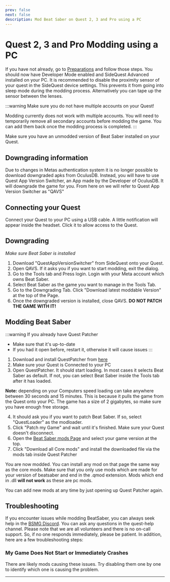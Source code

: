 ```yaml
---
prev: false
next: false
description: Mod Beat Saber on Quest 2, 3 and Pro using a PC
---
```


# Quest 2, 3 and Pro Modding using a PC

If you have not already, go to [Preparations](./quest-modding-old#preparations) and follow those steps.
You should now have Developer Mode enabled and SideQuest Advanced installed on your PC.
It is recommended to disable the proximity sensor of your quest in the SideQuest device settings.
This prevents it from going into sleep mode during the modding process. Alternatively you can tape
up the sensor between the lenses.

:::warning
Make sure you do not have multiple accounts on your Quest!

Modding currently does not work with multiple accounts.
You will need to temporarily remove all secondary accounts before modding the game.
You can add them back once the modding process is completed.
:::

Make sure you have an unmodded version of Beat Saber installed on your Quest.

## Downgrading information

Due to changes in Metas authentication system it is no longer possible to download downgraded apks
from OculusDB. Instead, you will have to use Quest App Version Switcher, an App made by the Developer
of OculusDB. It will downgrade the game for you. From here on we will refer to Quest App Version Switcher
as "QAVS"

## Connecting your Quest
Connect your Quest to your PC using a USB cable. A little notification will appear inside the headset.
Click it to allow access to the Quest.

## Downgrading

*Make sure Beat Saber is installed*

1. Download "QuestAppVersionSwitcher" from SideQuest onto your Quest.
2. Open QAVS. If it asks you if you want to start modding, exit the dialog.
3. Go to the Tools tab and Press login. Login with your Meta account which owns Beat Saber.
4. Select Beat Saber as the game you want to manage in the Tools Tab.
5. Go to the Downgrading Tab. Click "Download latest moddable Version" at the top of the Page.
6. Once the downgraded version is installed, close QAVS. **DO NOT PATCH THE GAME WITH IT!**

## Modding Beat Saber

:::warning If you already have Quest Patcher
- Make sure that it's up-to-date
- If you had it open before, restart it, otherwise it will cause issues
:::

1. Download and install QuestPatcher from [here](https://github.com/Lauriethefish/QuestPatcher/releases/latest)
2. Make sure your Quest is Connected to your PC
3. Open QuestPatcher. It should start loading. In most cases it selects Beat Saber as default.
If not, you can select Beat Saber inside the Tools tab after it has loaded.

**Note:** depending on your Computers speed loading can take anywhere between 30 seconds and 15 minutes.
This is because it pulls the game from the Quest onto your PC. The game has a size of 2 gigabytes,
so make sure you have enough free storage.

4. It should ask you if you want to patch Beat Saber. If so, select "QuestLoader" as the modloader.
5. Click "Patch my Game" and wait until it's finished. Make sure your Quest doesn't disconnect.
6. Open the [Beat Saber mods Page](https://computerelite.github.io/tools/Beat_Saber/questmods.html) and select
your game version at the top. 
7. Click "Download all Core mods" and install the downloaded file via the mods tab inside Quest Patcher

You are now modded. You can install any mod on that page the same way as the core mods. Make sure that
you only use mods which are made for your version of beatsaber and end in the .qmod extension. Mods
which end in .dll **will not work** as these are pc mods.

You can add new mods at any time by just opening up Quest Patcher again.

## Troubleshooting

If you encounter issues while modding BeatSaber, you can always seek help in the [BSMG Discord](https://discord.gg/beatsabermods).
You can ask any questions in the quest-help channel. Please note that we are all volunteers and there is no on-call
support. So, if no one responds immediately, please be patient. In addition, here are a few troubleshooting steps:

### My Game Does Not Start or Immediately Crashes

There are likely mods causing these issues. Try disabling them one by one to identify which one is causing the problem.

---


